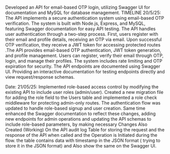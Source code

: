 Developed an API for email-based OTP login, utilizing Swagger UI for documentation and MySQL for database management.
TIMELINE 
20/5/25:
The API implements a secure authentication system using email-based OTP verification. The system is built with Node.js, Express, and MySQL, featuring Swagger documentation for easy API testing. The API handles user authentication through a two-step process. First, users register with their email and profile details, receiving an OTP via email. Upon successful OTP verification, they receive a JWT token for accessing protected routes .The API provides email-based OTP authentication, JWT token generation, and profile management. Users can register, verify their email through OTP, login, and manage their profiles. The system includes rate limiting and OTP expiration for security. The API endpoints are documented using Swagger UI. Providing an interactive documentation for testing endpoints directly and view request/response schemas.

Date: 21/05/25:
Implemented role-based access control by modifying the existing API to include user roles (admin/user). Created a new migration file for adding the role field to the Users table and implemented a role check middleware for protecting admin-only routes. The authentication flow was updated to handle role-based signup and user creation. Same time enhanced the Swagger documentation to reflect these changes, adding new endpoints for admin operations and updating the API schemas to include role-based parameters, by making necessary Changes
Also Created (Working) On the API audit log Table for storing the request and the response
of the API when called and the Operation is Initiated during the flow.
the table contains data with timestamp in the JSON format ( trying to store it in the JSON format) and Also show the same on the Swagger UI.
